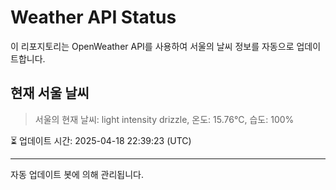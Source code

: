 
# Weather API Status

이 리포지토리는 OpenWeather API를 사용하여 서울의 날씨 정보를 자동으로 업데이트합니다.

## 현재 서울 날씨
> 서울의 현재 날씨: light intensity drizzle, 온도: 15.76°C, 습도: 100%

⏳ 업데이트 시간: 2025-04-18 22:39:23 (UTC)

---
자동 업데이트 봇에 의해 관리됩니다.
